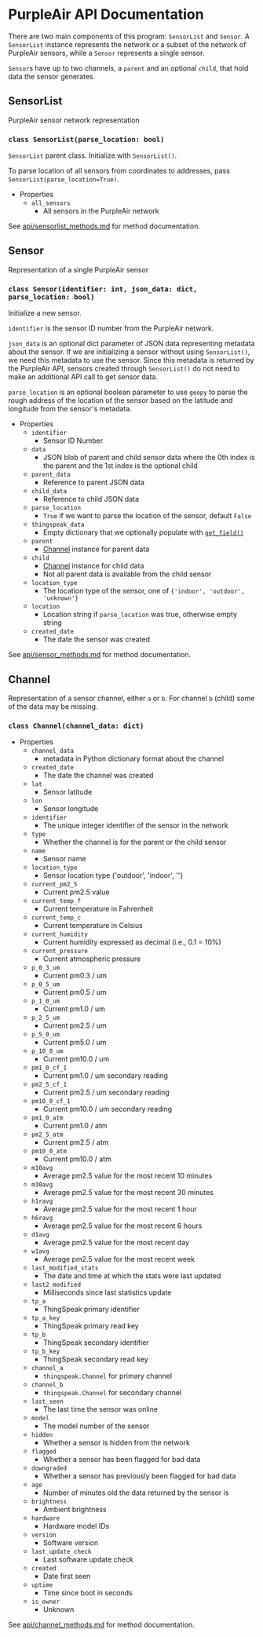# PurpleAir API Documentation

There are two main components of this program: `SensorList` and `Sensor`. A `SensorList` instance represents the network or a subset of the network of PurpleAir sensors, while a `Sensor` represents a single sensor.

`Sensor`s have up to two channels, a `parent` and an optional `child`, that hold data the sensor generates.

## SensorList

PurpleAir sensor network representation

### `class SensorList(parse_location: bool)`

`SensorList` parent class. Initialize with `SensorList()`.

To parse location of all sensors from coordinates to addresses, pass `SensorList(parse_location=True)`.

* Properties
  * `all_sensors`
    * All sensors in the PurpleAir network

See [api/sensorlist_methods.md](api/sensorlist_methods.md) for method documentation.

## Sensor

Representation of a single PurpleAir sensor

### `class Sensor(identifier: int, json_data: dict, parse_location: bool)`

Initialize a new sensor.

`identifier` is the sensor ID number from the PurpleAir network.

`json_data` is an optional dict parameter of JSON data representing metadata about the sensor. If we are initializing a sensor without using `SensorList()`, we need this metadata to use the sensor. Since this metadata is returned by the PurpleAir API, sensors created through `SensorList()` do not need to make an additional API call to get sensor data.

`parse_location` is an optional boolean parameter to use `geopy` to parse the rough address of the location of the sensor based on the latitude and longitude from the sensor's metadata.

* Properties
  * `identifier`
    * Sensor ID Number
  * `data`
    * JSON blob of parent and child sensor data where the 0th index is the parent and the 1st index is the optional child
  * `parent_data`
    * Reference to parent JSON data
  * `child_data`
    * Reference to child JSON data
  * `parse_location`
    * `True` if we want to parse the location of the sensor, default `False`
  * `thingspeak_data`
    * Empty dictionary that we optionally populate with [`get_field()`](api/sensor_methods.md#get_fieldfield-str)
  * `parent`
    * [Channel](#channel) instance for parent data
  * `child`
    * [Channel](#channel) instance for child data
    * Not all parent data is available from the child sensor
  * `location_type`
    * The location type of the sensor, one of `{'indoor', 'outdoor', 'unknown'}`
  * `location`
    * Location string if `parse_location` was true, otherwise empty string
  * `created_date`
    * The date the sensor was created

See [api/sensor_methods.md](api/sensor_methods.md) for method documentation.

## Channel

Representation of a sensor channel, either `a` or `b`. For channel `b` (child) some of the data may be missing.

### `class Channel(channel_data: dict)`

* Properties
  * `channel_data`
    * metadata in Python dictionary format about the channel
  * `created_date`
    * The date the channel was created
  * `lat`
    * Sensor latitude
  * `lon`
    * Sensor longitude
  * `identifier`
    * The unique integer identifier of the sensor in the network
  * `type`
    * Whether the channel is for the parent or the child sensor
  * `name`
    * Sensor name
  * `location_type`
    * Sensor location type {'outdoor', 'indoor', ''}
  * `current_pm2_5`
    * Current pm2.5 value
  * `current_temp_f`
    * Current temperature in Fahrenheit
  * `current_temp_c`
    * Current temperature in Celsius
  * `current_humidity`
    * Current humidity expressed as decimal (i.e., 0.1 = 10%)
  * `current_pressure`
    * Current atmospheric pressure
  * `p_0_3_um`
    * Current pm0.3 / um
  * `p_0_5_um`
    * Current pm0.5 / um
  * `p_1_0_um`
    * Current pm1.0 / um
  * `p_2_5_um`
    * Current pm2.5 / um
  * `p_5_0_um`
    * Current pm5.0 / um
  * `p_10_0_um`
    * Current pm10.0 / um
  * `pm1_0_cf_1`
    * Current pm1.0 / um secondary reading
  * `pm2_5_cf_1`
    * Current pm2.5 / um secondary reading
  * `pm10_0_cf_1`
    * Current pm10.0 / um secondary reading
  * `pm1_0_atm`
    * Current pm1.0 / atm
  * `pm2_5_atm`
    * Current pm2.5 / atm
  * `pm10_0_atm`
    * Current pm10.0 / atm
  * `m10avg`
    * Average pm2.5 value for the most recent 10 minutes
  * `m30avg`
    * Average pm2.5 value for the most recent 30 minutes
  * `h1ravg`
    * Average pm2.5 value for the most recent 1 hour
  * `h6ravg`
    * Average pm2.5 value for the most recent 6 hours
  * `d1avg`
    * Average pm2.5 value for the most recent day
  * `w1avg`
    * Average pm2.5 value for the most recent week
  * `last_modified_stats`
    * The date and time at which the stats were last updated
  * `last2_modified`
    * Milliseconds since last statistics update
  * `tp_a`
    * ThingSpeak primary identifier
  * `tp_a_key`
    * ThingSpeak primary read key
  * `tp_b`
    * ThingSpeak secondary identifier
  * `tp_b_key`
    * ThingSpeak secondary read key
  * `channel_a`
    * `thingspeak.Channel` for primary channel
  * `channel_b`
    * `thingspeak.Channel` for secondary channel
  * `last_seen`
    * The last time the sensor was online
  * `model`
    * The model number of the sensor
  * `hidden`
    * Whether a sensor is hidden from the network
  * `flagged`
    * Whether a sensor has been flagged for bad data
  * `downgraded`
    * Whether a sensor has previously been flagged for bad data
  * `age`
    * Number of minutes old the data returned by the sensor is
  * `brightness`
    * Ambient brightness
  * `hardware`
    * Hardware model IDs
  * `version`
    * Software version
  * `last_update_check`
    * Last software update check
  * `created`
    * Date first seen
  * `uptime`
    * Time since boot in seconds
  * `is_owner`
    * Unknown

See [api/channel_methods.md](api/channel_methods.md) for method documentation.
